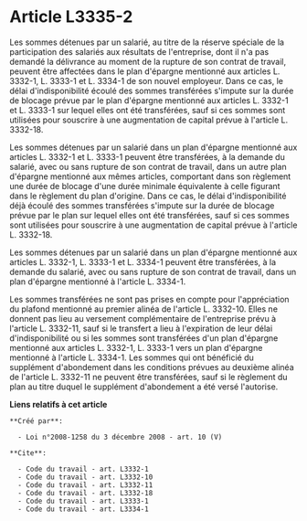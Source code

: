 # Article L3335-2

Les sommes détenues par un salarié, au titre de la réserve spéciale de la participation des salariés aux résultats de
l'entreprise, dont il n'a pas demandé la délivrance au moment de la rupture de son contrat de travail, peuvent être affectées
dans le plan d'épargne mentionné aux articles L. 3332-1, L. 3333-1 et L. 3334-1 de son nouvel employeur. Dans ce cas, le
délai d'indisponibilité écoulé des sommes transférées s'impute sur la durée de blocage prévue par le plan d'épargne mentionné
aux articles L. 3332-1 et L. 3333-1 sur lequel elles ont été transférées, sauf si ces sommes sont utilisées pour souscrire à
une augmentation de capital prévue à l'article L. 3332-18. 

Les sommes détenues par un salarié dans un plan d'épargne mentionné aux articles L. 3332-1 et L. 3333-1 peuvent être
transférées, à la demande du salarié, avec ou sans rupture de son contrat de travail, dans un autre plan d'épargne mentionné
aux mêmes articles, comportant dans son règlement une durée de blocage d'une durée minimale équivalente à celle figurant dans
le règlement du plan d'origine. Dans ce cas, le délai d'indisponibilité déjà écoulé des sommes transférées s'impute sur la
durée de blocage prévue par le plan sur lequel elles ont été transférées, sauf si ces sommes sont utilisées pour souscrire à
une augmentation de capital prévue à l'article L. 3332-18. 

Les sommes détenues par un salarié dans un plan d'épargne mentionné aux articles L. 3332-1, L. 3333-1 et L. 3334-1 peuvent
être transférées, à la demande du salarié, avec ou sans rupture de son contrat de travail, dans un plan d'épargne mentionné à
l'article L. 3334-1. 

Les sommes transférées ne sont pas prises en compte pour l'appréciation du plafond mentionné au premier alinéa de l'article
L. 3332-10. Elles ne donnent pas lieu au versement complémentaire de l'entreprise prévu à l'article L. 3332-11, sauf si le
transfert a lieu à l'expiration de leur délai d'indisponibilité ou si les sommes sont transférées d'un plan d'épargne
mentionné aux articles L. 3332-1, L. 3333-1 vers un plan d'épargne mentionné à l'article L. 3334-1. Les sommes qui ont
bénéficié du supplément d'abondement dans les conditions prévues au deuxième alinéa de l'article L. 3332-11 ne peuvent être
transférées, sauf si le règlement du plan au titre duquel le supplément d'abondement a été versé l'autorise.

**Liens relatifs à cet article**

	**Créé par**:

	  - Loi n°2008-1258 du 3 décembre 2008 - art. 10 (V)

	**Cite**:

	  - Code du travail - art. L3332-1
	  - Code du travail - art. L3332-10
	  - Code du travail - art. L3332-11
	  - Code du travail - art. L3332-18
	  - Code du travail - art. L3333-1
	  - Code du travail - art. L3334-1
